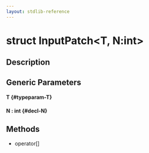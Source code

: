 ```yaml
---
layout: stdlib-reference
---
```


# struct InputPatch\<T, N:int\>

## Description



## Generic Parameters

#### T {#typeparam-T}
#### N  : int {#decl-N}

## Methods

* operator\[\]

